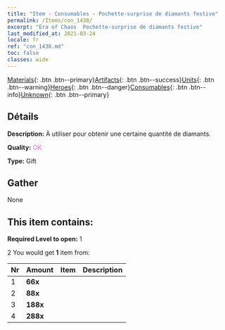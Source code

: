 ```yaml
---
title: "Item - Consumables - Pochette-surprise de diamants festive"
permalink: /Items/con_1438/
excerpt: "Era of Chaos  Pochette-surprise de diamants festive"
last_modified_at: 2021-03-24
locale: fr
ref: "con_1438.md"
toc: false
classes: wide
---
```

 [Materials](/fr/Items/){: .btn .btn--primary}[Artifacts](/fr/Items/Artifacts/){: .btn .btn--success}[Units](/fr/Items/Units/){: .btn .btn--warning}[Heroes](/fr/Items/Heroes/){: .btn .btn--danger}[Consumables](/fr/Items/Consumables/){: .btn .btn--info}[Unknown](/fr/Items/Unknown/){: .btn .btn--primary}

## Détails
 **Description:** À utiliser pour obtenir une certaine quantité de diamants.

 **Quality:** <span style="color: #DA70D6">OK</span>

 **Type:** Gift

## Gather

  None

## This item contains:

 **Required Level to open:** 1

 2 You would get **1** item  from:

  | Nr | Amount |     Item    | Description |
  |:---|:-------|:------------|:-----------:|
  | 1 |  **66x** | <i class="fas fa-gem"/> |  | 
  | 2 |  **88x** | <i class="fas fa-gem"/> |  | 
  | 3 |  **188x** | <i class="fas fa-gem"/> |  | 
  | 4 |  **288x** | <i class="fas fa-gem"/> |  | 
